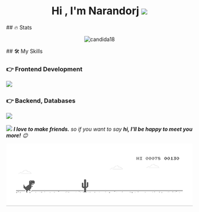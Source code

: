 <h1 align="center">Hi , I'm Narandorj <img src="https://media.giphy.com/media/hvRJCLFzcasrR4ia7z/giphy.gif" width="35"></h1>
## 🔥 Stats
<p align="center"><img src="https://github-readme-streak-stats.herokuapp.com/?user=NaDo2383&theme=algolia" alt="candida18"  /></p>
## 🛠️ My Skills

### 👉 Frontend Development
<a href="https://skillicons.dev">
    <img src="https://skillicons.dev/icons?i=html,css,react,bootstrap,tailwind,nextjs,ts&perline=14" />
  </a>

### 👉 Backend, Databases
<a href="https://skillicons.dev">
    <img src="https://skillicons.dev/icons?i=nodejs,express,ts,mysql,mongodb&perline=14" />
  </a>
 

<br/>

<img src="https://media.giphy.com/media/LnQjpWaON8nhr21vNW/giphy.gif" width="60"> <em><b>I love to make friends.</b> so if you want to say <b>hi, I'll be happy to meet you more!</b> 😊</em>


![Dino](https://raw.githubusercontent.com/wangningkai/wangningkai/master/assets/dino.gif)

